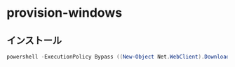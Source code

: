 # provision-windows

## インストール

```powershell
powershell -ExecutionPolicy Bypass ((New-Object Net.WebClient).DownloadString('https://raw.githubusercontent.com/aikawame/provision-windows/main/install.ps1') | iex)
```
